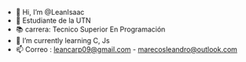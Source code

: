 - 👋 Hi, I’m @LeanIsaac
- 👀 Estudiante de la UTN
- 📚 carrera: Tecnico Superior En Programación
- 🌱 I’m currently learning C, Js
- 📫 Correo : leancarp09@gmail.com - marecosleandro@outlook.com

<!---
LeanIsaac/LeanIsaac is a ✨ special ✨ repository because its `README.md` (this file) appears on your GitHub profile.
You can click the Preview link to take a look at your changes.
--->
